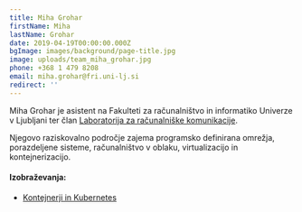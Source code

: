 ```yaml
---
title: Miha Grohar
firstName: Miha
lastName: Grohar
date: 2019-04-19T00:00:00.000Z
bgImage: images/background/page-title.jpg
image: uploads/team_miha_grohar.jpg
phone: +368 1 479 8208
email: miha.grohar@fri.uni-lj.si
redirect: ''
---
```

Miha Grohar je asistent na Fakulteti za računalništvo in informatiko Univerze v Ljubljani ter član [Laboratorija za računalniške komunikacije](https://www.fri.uni-lj.si/sl/laboratorij/lrk).

Njegovo raziskovalno področje zajema programsko definirana omrežja, porazdeljene sisteme, računalništvo v oblaku, virtualizacijo in kontejnerizacijo. 

#### Izobraževanja:

* [Kontejnerji in Kubernetes](/izobrazevanja/za-podjetja/kontejnerji_in_kubernetes/)
